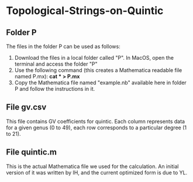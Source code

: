 # Topological-Strings-on-Quintic

## Folder P
The files in the folder P can be used as follows:
  1. Download the files in a local folder called "P". In MacOS, open the terminal and access the folder "P"
  2. Use the following command (this creates a Mathematica readable file named P.mx): **cat * > P.mx**
  3. Copy the Mathematica file named "example.nb" available here in folder P and follow the instructions in it.

## File gv.csv
This file contains GV coefficients for quintic. Each column represents data for a given genus (0 to 49), each row corresponds to a particular degree (1 to 21).

## File quintic.m
This is the actual Mathematica file we used for the calculation. An initial version of it was written by IH, and the current optimized form is due to YL.
